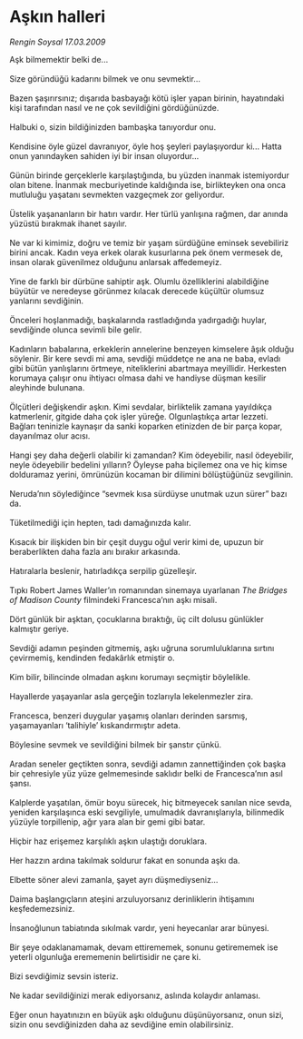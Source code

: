 # Aşkın halleri

*Rengin Soysal 17.03.2009*

<div class="taraf_structure_2col_1zq">
<div class="margen_n">



 <p>Aşk bilmemektir belki de... <br/><br/>Size göründüğü kadarını bilmek ve onu sevmektir... <br/><br/>Bazen şaşırırsınız; dışarıda basbayağı kötü işler yapan birinin, hayatındaki kişi tarafından nasıl ve ne çok sevildiğini gördüğünüzde. <br/><br/>Halbuki o, sizin bildiğinizden bambaşka tanıyordur onu. <br/><br/>Kendisine öyle güzel davranıyor, öyle hoş şeyleri paylaşıyordur ki... Hatta onun yanındayken sahiden iyi bir insan oluyordur... <br/><br/>Günün birinde gerçeklerle karşılaştığında, bu yüzden inanmak istemiyordur olan bitene. İnanmak mecburiyetinde kaldığında ise, birlikteyken ona onca mutluluğu yaşatanı sevmekten vazgeçmek zor geliyordur. <br/><br/>Üstelik yaşananların bir hatırı vardır. Her türlü yanlışına rağmen, dar anında yüzüstü bırakmak ihanet sayılır. <br/><br/>Ne var ki kimimiz, doğru ve temiz bir yaşam sürdüğüne eminsek sevebiliriz birini ancak. Kadın veya erkek olarak kusurlarına pek önem vermesek de, insan olarak güvenilmez olduğunu anlarsak affedemeyiz. <br/><br/>Yine de farklı bir dürbüne sahiptir aşk. Olumlu özelliklerini alabildiğine büyütür ve neredeyse görünmez kılacak derecede küçültür olumsuz yanlarını sevdiğinin. <br/><br/>Önceleri hoşlanmadığı, başkalarında rastladığında yadırgadığı huylar, sevdiğinde olunca sevimli bile gelir. <br/><br/>Kadınların babalarına, erkeklerin annelerine benzeyen kimselere âşık olduğu söylenir. Bir kere sevdi mi ama, sevdiği müddetçe ne ana ne baba, evladı gibi bütün yanlışlarını örtmeye, niteliklerini abartmaya meyillidir. Herkesten korumaya çalışır onu ihtiyacı olmasa dahi ve handiyse düşman kesilir aleyhinde bulunana. <br/><br/>Ölçütleri değişkendir aşkın. Kimi sevdalar, birliktelik zamana yayıldıkça katmerlenir, gitgide daha çok işler yüreğe. Olgunlaştıkça artar lezzeti. Bağları teninizle kaynaşır da sanki koparken etinizden de bir parça kopar, dayanılmaz olur acısı. <br/><br/>Hangi şey daha değerli olabilir ki zamandan? Kim ödeyebilir, nasıl ödeyebilir, neyle ödeyebilir bedelini yılların? Öyleyse paha biçilemez ona ve hiç kimse dolduramaz yerini, ömrünüzün kocaman bir dilimini bölüştüğünüz sevgilinin. <br/><br/>Neruda’nın söylediğince “sevmek kısa sürdüyse unutmak uzun sürer” bazı da. <br/><br/>Tüketilmediği için hepten, tadı damağınızda kalır. <br/><br/>Kısacık bir ilişkiden bin bir çeşit duygu oğul verir kimi de, upuzun bir beraberlikten daha fazla anı bırakır arkasında. <br/><br/>Hatıralarla beslenir, hatırladıkça serpilip güzelleşir. <br/><br/>Tıpkı Robert James Waller’ın romanından sinemaya uyarlanan <i>The Bridges of Madison County</i> filmindeki Francesca’nın aşkı misali. <br/><br/>Dört günlük bir aşktan, çocuklarına bıraktığı, üç cilt dolusu günlükler kalmıştır geriye. <br/><br/>Sevdiği adamın peşinden gitmemiş, aşkı uğruna sorumluluklarına sırtını çevirmemiş, kendinden fedakârlık etmiştir o. <br/><br/>Kim bilir, bilincinde olmadan aşkını korumayı seçmiştir böylelikle. <br/><br/>Hayallerde yaşayanlar asla gerçeğin tozlarıyla lekelenmezler zira. <br/><br/>Francesca, benzeri duygular yaşamış olanları derinden sarsmış, yaşamayanları ‘talihiyle’ kıskandırmıştır adeta. <br/><br/>Böylesine sevmek ve sevildiğini bilmek bir şanstır çünkü. <br/><br/>Aradan seneler geçtikten sonra, sevdiği adamın zannettiğinden çok başka bir çehresiyle yüz yüze gelmemesinde saklıdır belki de Francesca’nın asıl şansı. <br/><br/>Kalplerde yaşatılan, ömür boyu sürecek, hiç bitmeyecek sanılan nice sevda, yeniden karşılaşınca eski sevgiliyle, umulmadık davranışlarıyla, bilinmedik yüzüyle torpillenip, ağır yara alan bir gemi gibi batar. <br/><br/>Hiçbir haz erişemez karşılıklı aşkın ulaştığı doruklara. <br/><br/>Her hazzın ardına takılmak soldurur fakat en sonunda aşkı da. <br/><br/>Elbette söner alevi zamanla, şayet ayrı düşmediyseniz... <br/><br/>Daima başlangıçların ateşini arzuluyorsanız derinliklerin ihtişamını keşfedemezsiniz. <br/><br/>İnsanoğlunun tabiatında sıkılmak vardır, yeni heyecanlar arar bünyesi. <br/><br/>Bir şeye odaklanamamak, devam ettirememek, sonunu getirememek ise yeterli olgunluğa erememenin belirtisidir ne çare ki. <br/><br/>Bizi sevdiğimiz sevsin isteriz. <br/><br/>Ne kadar sevildiğinizi merak ediyorsanız, aslında kolaydır anlaması. <br/><br/>Eğer onun hayatınızın en büyük aşkı olduğunu düşünüyorsanız, onun sizi, sizin onu sevdiğinizden daha az sevdiğine emin olabilirsiniz.</p>
<br/>
<br/>
<br/>



<br/>


<div id="taraf_not">
</div>

</div>


</div>
